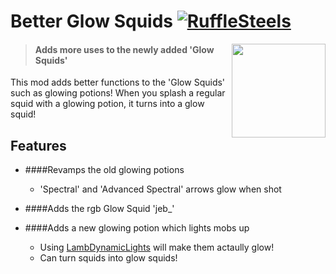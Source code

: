 

# Better Glow Squids [![RuffleSteels](https://img.shields.io/badge/Me-RuffleSteels-green)](https://github.com/RuffleSteels/Better-Glow-Squids/blob/master/README.md)
<img src="https://i.imgur.com/k2lCbMR.png" align="right" width="150" height="150" />

> #### Adds more uses to the newly added 'Glow Squids'


This mod adds better functions to the 'Glow Squids' such as glowing potions! When you splash a regular squid with a glowing potion, it turns into a glow squid!
<br />



## Features

* ####Revamps the old glowing potions
    * 'Spectral' and 'Advanced Spectral' arrows glow when shot

* ####Adds the rgb Glow Squid 'jeb_'

* ####Adds a new glowing potion which lights mobs up
    * Using [LambDynamicLights](https://github.com/LambdAurora/LambDynamicLights) will make them actaully glow!
    * Can turn squids into glow squids!